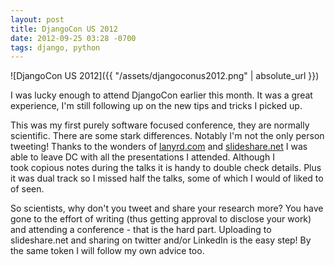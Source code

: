 ```yaml
---
layout: post
title: DjangoCon US 2012
date: 2012-09-25 03:28 -0700
tags: django, python
---
```


![DjangoCon US 2012]({{ "/assets/djangoconus2012.png" | absolute_url }})

I was lucky enough to attend DjangoCon earlier this month. It was a great
experience, I'm still following up on the new tips and tricks I picked
up. 

This was my first purely software focused conference, they are normally
scientific. There are some stark differences. Notably I'm not the only
person tweeting! Thanks to the wonders of [lanyrd.com](http://lanyrd.com/) and
[slideshare.net](http://slideshare.net/) I was able to leave DC with all
the presentations I attended. Although I took copious notes during the
talks it is handy to double check details. Plus it was dual track so I
missed half the talks, some of which I would of liked to of seen. 

So scientists, why don't you tweet and share your research more? You
have gone to the effort of writing (thus getting approval to disclose
your work) and attending a conference - that is the hard part. Uploading
to slideshare.net and sharing on twitter and/or LinkedIn is the easy
step! By the same token I will follow my own advice too.